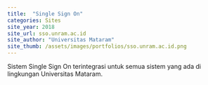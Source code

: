 ```yaml
---
title:  "Single Sign On"
categories: Sites
site_year: 2018
site_url: sso.unram.ac.id
site_author: "Universitas Mataram"
site_thumb: /assets/images/portfolios/sso.unram.ac.id.png
---
```


Sistem Single Sign On terintegrasi untuk semua sistem yang ada di lingkungan Universitas Mataram.